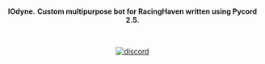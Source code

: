 <div align='center'>
    <br />
    </p>
    <p align='center'>
      <b>IOdyne.</b>
      <b>Custom multipurpose bot for RacingHaven written using Pycord 2.5.</b>
    </p>
    <br />
    <p>
        <a href="https://discord.gg/racinghaven"><img src="https://img.shields.io/discord/1077859376414593124?color=5865F2&logo=discord&logoColor=white" alt="discord"> </a>
    </p>
</div>
